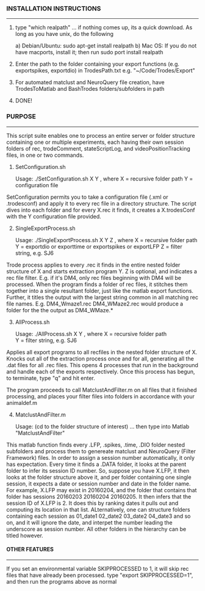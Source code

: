 
### INSTALLATION INSTRUCTIONS
-----------------------------
1) type "which realpath" 
... if nothing comes up, its a quick download. As long as you have unix, do the following

	a) Debian/Ubuntu: 
		sudo apt-get install realpath
	b) Mac OS: If you do not have macports, install it; then run 
		sudo port install realpath
		
2) Enter the path to the folder containing your export functions (e.g. exportspikes, exportdio) in TrodesPath.txt
	e.g. "~/Code/Trodes/Export"
	
3) For automated matclust and NeuroQuery file creation, have TrodesToMatlab and BashTrodes folders/subfolders in path

4) DONE!

### PURPOSE
-----------------------------
This script suite enables one to process an entire server or folder structure containing one or multiple experiments, each having their own session folders of rec, trodeComment, stateScriptLog, and videoPositionTracking files, in one or two commands.

1) SetConfiguration.sh 

	Usage: ./SetConfiguration.sh X Y
	, where X = recursive folder path
		Y = configuration file

SetConfiguration permits you to take a configuration file (.xml or .trodesconf) and apply it to every rec file in a directory structure. The script dives into each folder and for every X.rec it finds, it creates a X.trodesConf with the Y configuration file provided.

2) SingleExportProcess.sh

	Usage: ./SingleExportProcess.sh X Y Z
	, where X = recursive folder path
		Y = exportdio or exporttime or exportspikes or exportLFP
		Z = filter string, e.g. SJ6

Trode process applies to every .rec it finds in the entire nested folder structure of X and starts extraction program Y. Z is optional, and indicates a rec file filter. E.g. if it's DM4, only rec files beginning with DM4 will be processed. When the program finds a folder of rec files, it stitches them together into a single resultant folder, just like the matlab export functions. Further, it titles the output with the largest string common in all matching rec file names. E.g. DM4_Wmaze1.rec DM4_WMaze2.rec would produce a folder for the the output as DM4_WMaze.*

3) AllProcess.sh

	Usage: ./AllProcess.sh X Y
	, where X = recursive folder path	
		Y = filter string, e.g. SJ6

Applies all export programs to all recfiles in the nested folder structure of X. Knocks out all of the extraction process once and for all, generating all the .dat files for all .rec files. This opens 4 processes that run in the background and handle each of the exports respectively. Once this process has begun, to terminate, type "q" and hit enter. 

The program proceeds to call MatclustAndFilter.m on all files that it finished processing, and places your filter files into folders in accordance with your animaldef.m

4) MatclustAndFilter.m
	
	Usage: (cd to the folder structure of interest) ... then type into Matlab "MatclustAndFilter"

This matlab function finds every .LFP, .spikes, .time, .DIO folder nested subfolders and process them to genereate matclust and NeuroQuery (Filter Framework) files. In order to assign a session number automatically, it only has expectation. Every time it finds a .DATA folder, it looks at the parent folder to infer its session ID number. So, suppose you have X.LFP, it then looks at the folder structure above it, and per folder containing one single session, it expects a date or session number and date in the folder name. For example, X.LFP may exist in 20160204, and the folder that contains that folder has sessions 20160203 20160204 20160205. It then infers that the session ID of X.LFP is 2. It does this by ranking dates it pulls out and computing its location in that list. ALternatively, one can structure folders containing each session as 01_date1 02_date2 03_date2 04_date3 and so on, and it will ignore the date, and interpet the number leading the underscore as session number. All other folders in the hierarchy can be titled however.

#### OTHER FEATURES
---------------------------------
If you set an environmental variable SKIPPROCESSED to 1, it will skip rec files that have already been processed.
	type "export SKIPPROCESSED=1", and then run the programs above as normal
